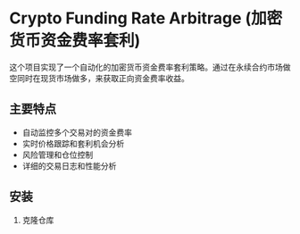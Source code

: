 # Crypto Funding Rate Arbitrage (加密货币资金费率套利)

这个项目实现了一个自动化的加密货币资金费率套利策略。通过在永续合约市场做空同时在现货市场做多，来获取正向资金费率收益。

## 主要特点

- 自动监控多个交易对的资金费率
- 实时价格跟踪和套利机会分析
- 风险管理和仓位控制
- 详细的交易日志和性能分析

## 安装

1. 克隆仓库

